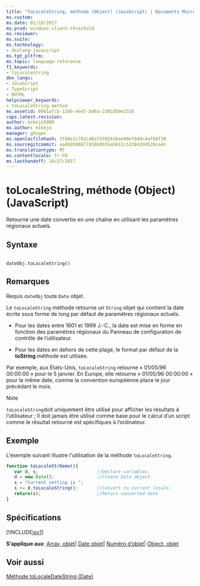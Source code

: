 ```yaml
---
title: "toLocaleString, méthode (Object) (JavaScript) | Documents Microsoft"
ms.custom: 
ms.date: 01/18/2017
ms.prod: windows-client-threshold
ms.reviewer: 
ms.suite: 
ms.technology:
- devlang-javascript
ms.tgt_pltfrm: 
ms.topic: language-reference
f1_keywords:
- toLocaleString
dev_langs:
- JavaScript
- TypeScript
- DHTML
helpviewer_keywords:
- toLocaleString method
ms.assetid: 0901afcb-126b-4ed7-bd6a-2301d50e2326
caps.latest.revision: 
author: mikejo5000
ms.author: mikejo
manager: ghogen
ms.openlocfilehash: 3f88e1c702cd8a7d702630ae90ef840c4af88f30
ms.sourcegitcommit: aadb9588877418b8b55a5612c1d3842d4520ca4c
ms.translationtype: MT
ms.contentlocale: fr-FR
ms.lasthandoff: 10/27/2017
---
```

# <a name="tolocalestring-method-object-javascript"></a>toLocaleString, méthode (Object) (JavaScript)
Retourne une date convertie en une chaîne en utilisant les paramètres régionaux actuels.  
  
## <a name="syntax"></a>Syntaxe  
  
```  
  
dateObj.toLocaleString()   
```  
  
## <a name="remarks"></a>Remarques  
 Requis `dateObj` toute `Date` objet.  
  
 Le `toLocaleString` méthode retourne un `String` objet qui contient la date écrite sous forme de long par défaut de paramètres régionaux actuels.  
  
-   Pour les dates entre 1601 et 1999 J.-C., la date est mise en forme en fonction des paramètres régionaux du Panneau de configuration de contrôle de l’utilisateur.  
  
-   Pour les dates en dehors de cette plage, le format par défaut de la **toString** méthode est utilisée.  
  
 Par exemple, aux États-Unis, `toLocaleString` retourne « 01/05/96 00:00:00 » pour le 5 janvier. En Europe, elle retourne « 01/05/96 00:00:00 » pour la même date, comme la convention européenne place le jour précédant le mois.  
  
> [!NOTE]
>  `toLocaleString`doit uniquement être utilisé pour afficher les résultats à l’utilisateur ; Il doit jamais être utilisé comme base pour le calcul d’un script comme le résultat retourné est spécifiques à l’ordinateur.  
  
## <a name="example"></a>Exemple  
 L'exemple suivant illustre l'utilisation de la méthode `toLocaleString`.  
  
```JavaScript  
function toLocaleStrDemo(){     
   var d, s;                      //Declare variables.  
   d = new Date();                //Create Date object.  
   s = "Current setting is ";  
   s += d.toLocaleString();       //Convert to current locale.  
   return(s);                     //Return converted date  
}  
```  
  
## <a name="requirements"></a>Spécifications  
 [!INCLUDE[jsv1](../../javascript/misc/includes/jsv1-md.md)]  
  
 **S’applique aux**: [Array, objet](../../javascript/reference/array-object-javascript.md)&#124; [Date objet](../../javascript/reference/date-object-javascript.md)&#124; [Numéro d’objet](../../javascript/reference/number-object-javascript.md)&#124; [Object, objet](../../javascript/reference/object-object-javascript.md)  
  
## <a name="see-also"></a>Voir aussi  
 [Méthode toLocaleDateString (Date)](../../javascript/reference/tolocaledatestring-method-date-javascript.md)